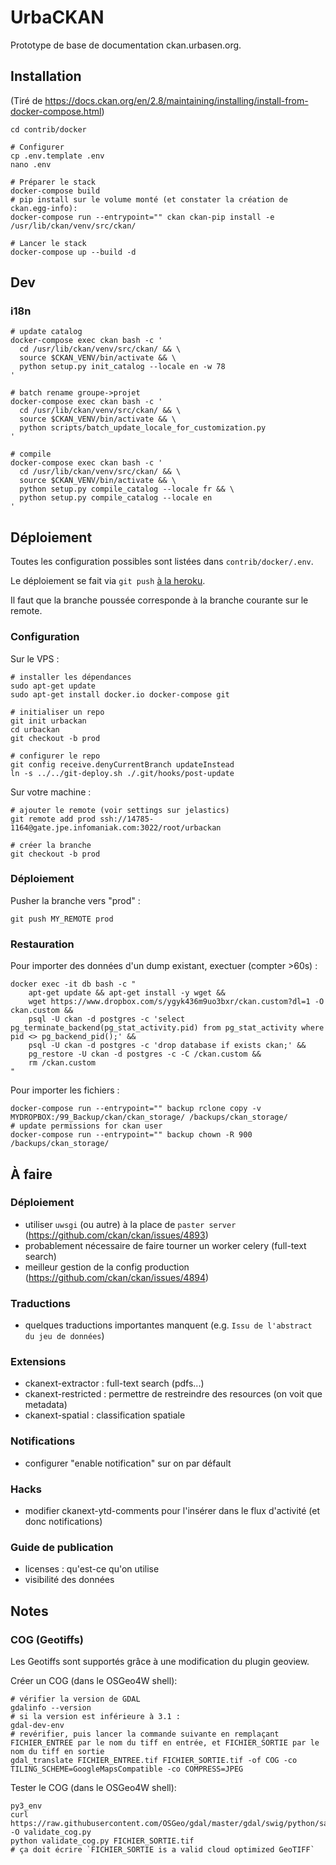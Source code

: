 # UrbaCKAN

Prototype de base de documentation ckan.urbasen.org.

## Installation

(Tiré de https://docs.ckan.org/en/2.8/maintaining/installing/install-from-docker-compose.html)

```
cd contrib/docker

# Configurer
cp .env.template .env
nano .env

# Préparer le stack
docker-compose build
# pip install sur le volume monté (et constater la création de ckan.egg-info):
docker-compose run --entrypoint="" ckan ckan-pip install -e /usr/lib/ckan/venv/src/ckan/

# Lancer le stack
docker-compose up --build -d
```

## Dev

### i18n

```
# update catalog
docker-compose exec ckan bash -c '
  cd /usr/lib/ckan/venv/src/ckan/ && \
  source $CKAN_VENV/bin/activate && \
  python setup.py init_catalog --locale en -w 78
'

# batch rename groupe->projet
docker-compose exec ckan bash -c '
  cd /usr/lib/ckan/venv/src/ckan/ && \
  source $CKAN_VENV/bin/activate && \
  python scripts/batch_update_locale_for_customization.py
'

# compile
docker-compose exec ckan bash -c '
  cd /usr/lib/ckan/venv/src/ckan/ && \
  source $CKAN_VENV/bin/activate && \
  python setup.py compile_catalog --locale fr && \
  python setup.py compile_catalog --locale en
'
```


## Déploiement

Toutes les configuration possibles sont listées dans `contrib/docker/.env`.

Le déploiement se fait via `git push` [à la heroku](https://tridnguyen.com/articles/simple-heroku-like-workflow-with-git-and-docker-compose/).

Il faut que la branche poussée corresponde à la branche courante sur le remote.


### Configuration

Sur le VPS :

```
# installer les dépendances
sudo apt-get update
sudo apt-get install docker.io docker-compose git

# initialiser un repo
git init urbackan
cd urbackan
git checkout -b prod

# configurer le repo
git config receive.denyCurrentBranch updateInstead
ln -s ../../git-deploy.sh ./.git/hooks/post-update
```

Sur votre machine :
```
# ajouter le remote (voir settings sur jelastics)
git remote add prod ssh://14785-1164@gate.jpe.infomaniak.com:3022/root/urbackan

# créer la branche
git checkout -b prod
```

### Déploiement

Pusher la branche vers "prod" :
```
git push MY_REMOTE prod
```

### Restauration

Pour importer des données d'un dump existant, exectuer (compter >60s) :

```
docker exec -it db bash -c "
    apt-get update && apt-get install -y wget &&
    wget https://www.dropbox.com/s/ygyk436m9uo3bxr/ckan.custom?dl=1 -O ckan.custom &&
    psql -U ckan -d postgres -c 'select pg_terminate_backend(pg_stat_activity.pid) from pg_stat_activity where pid <> pg_backend_pid();' &&
    psql -U ckan -d postgres -c 'drop database if exists ckan;' &&
    pg_restore -U ckan -d postgres -c -C /ckan.custom &&
    rm /ckan.custom
"
```

Pour importer les fichiers :

```
docker-compose run --entrypoint="" backup rclone copy -v MYDROPBOX:/99_Backup/ckan/ckan_storage/ /backups/ckan_storage/
# update permissions for ckan user
docker-compose run --entrypoint="" backup chown -R 900 /backups/ckan_storage/
```

## À faire

### Déploiement

- utiliser `uwsgi` (ou autre) à la place de `paster server` (https://github.com/ckan/ckan/issues/4893)
- probablement nécessaire de faire tourner un worker celery (full-text search)
- meilleur gestion de la config production (https://github.com/ckan/ckan/issues/4894)

### Traductions

- quelques traductions importantes manquent (e.g. `Issu de l'abstract du jeu de données`)

### Extensions

- ckanext-extractor : full-text search (pdfs...)
- ckanext-restricted : permettre de restreindre des resources (on voit que metadata)
- ckanext-spatial : classification spatiale

### Notifications

- configurer "enable notification" sur on par défault

### Hacks

- modifier ckanext-ytd-comments pour l'insérer dans le flux d'activité (et donc notifications)

### Guide de publication

- licenses : qu'est-ce qu'on utilise
- visibilité des données

## Notes

### COG (Geotiffs)

Les Geotiffs sont supportés grâce à une modification du plugin geoview.

Créer un COG (dans le OSGeo4W shell):
```
# vérifier la version de GDAL
gdalinfo --version
# si la version est inférieure à 3.1 :
gdal-dev-env
# revérifier, puis lancer la commande suivante en remplaçant FICHIER_ENTREE par le nom du tiff en entrée, et FICHIER_SORTIE par le nom du tiff en sortie
gdal_translate FICHIER_ENTREE.tif FICHIER_SORTIE.tif -of COG -co TILING_SCHEME=GoogleMapsCompatible -co COMPRESS=JPEG
```

Tester le COG (dans le OSGeo4W shell):
```
py3_env
curl https://raw.githubusercontent.com/OSGeo/gdal/master/gdal/swig/python/samples/validate_cloud_optimized_geotiff.py -O validate_cog.py
python validate_cog.py FICHIER_SORTIE.tif
# ça doit écrire `FICHIER_SORTIE is a valid cloud optimized GeoTIFF`
```
